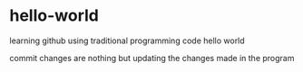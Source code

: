 # hello-world
learning github using traditional programming code hello world

commit changes are nothing but updating the changes made in the program
